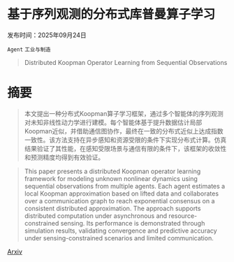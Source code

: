 # 基于序列观测的分布式库普曼算子学习

发布时间：2025年09月24日

`Agent` `工业与制造`

> Distributed Koopman Operator Learning from Sequential Observations

# 摘要

> 本文提出一种分布式Koopman算子学习框架，通过多个智能体的序列观测对未知非线性动力学进行建模。每个智能体基于提升数据估计局部Koopman近似，并借助通信图协作，最终在一致的分布式近似上达成指数一致性。该方法支持在异步感知和资源受限的条件下实现分布式计算。仿真结果验证了其性能，在感知受限场景与通信有限的条件下，该框架的收敛性和预测精度均得到有效验证。

> This paper presents a distributed Koopman operator learning framework for modeling unknown nonlinear dynamics using sequential observations from multiple agents. Each agent estimates a local Koopman approximation based on lifted data and collaborates over a communication graph to reach exponential consensus on a consistent distributed approximation. The approach supports distributed computation under asynchronous and resource-constrained sensing. Its performance is demonstrated through simulation results, validating convergence and predictive accuracy under sensing-constrained scenarios and limited communication.

[Arxiv](https://arxiv.org/abs/2509.20071)